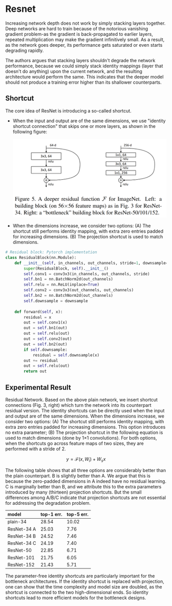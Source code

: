 # Resnet

Increasing network depth does not work by simply stacking layers together. Deep networks are hard to train because of the notorious vanishing gradient problem-as the gradient is back-propagated to earlier layers, repeated multiplication may make the gradient infinitively small. As a result, as the network goes deeper, its performance gets saturated or even starts degrading rapidly.

The authors argues that stacking layers shouldn't degrade the network performance, because we could simply stack identity mappings \(layer that doesn't do anything\) upon the current network, and the resulting architecture would perform the same. This indicates that the deeper model should not produce a training error higher than its shallower counterparts.

## Shortcut

The core idea of ResNet is introducing a so-called shortcut.

* When the input and output are of the same dimensions, we use "identity shortcut connection" that skips one or more layers, as shown in the following figure:

  ![](../.gitbook/assets/resnet_shortcut.png)

* When the dimensions increase, we consider two options: \(A\) The shortcut still performs identity mapping, with extra zero entries padded for increasing dimensions. \(B\) The projection shortcut is used to match dimensions.

```python
# Residual block: Pytorch implementation
class ResidualBlock(nn.Module):
    def __init__(self, in_channels, out_channels, stride=1, downsample=None):
        super(ResidualBlock, self).__init__()
        self.conv1 = conv3x3(in_channels, out_channels, stride)
        self.bn1 = nn.BatchNorm2d(out_channels)
        self.relu = nn.ReLU(inplace=True)
        self.conv2 = conv3x3(out_channels, out_channels)
        self.bn2 = nn.BatchNorm2d(out_channels)
        self.downsample = downsample

    def forward(self, x):
        residual = x
        out = self.conv1(x)
        out = self.bn1(out)
        out = self.relu(out)
        out = self.conv2(out)
        out = self.bn2(out)
        if self.downsample:
            residual = self.downsample(x)
        out += residual
        out = self.relu(out)
        return out
```

## Experimental Result

Residual Network. Based on the above plain network, we insert shortcut connections \(Fig. 3, right\) which turn the network into its counterpart residual version. The identity shortcuts can be directly used when the input and output are of the same dimensions. When the dimensions increase, we consider two options: \(A\) The shortcut still performs identity mapping, with extra zero entries padded for increasing dimensions. This option introduces no extra parameter; \(B\) The projection shortcut in the following equation is used to match dimensions \(done by 1×1 convolutions\). For both options, when the shortcuts go across feature maps of two sizes, they are performed with a stride of 2.

$$
y = \mathcal{F} (x, { W_i }) + W_s x
$$

The following table shows that all three options are considerably better than the plain counterpart. B is slightly better than A. We argue that this is because the zero-padded dimensions in A indeed have no residual learning. C is marginally better than B, and we attribute this to the extra parameters introduced by many \(thirteen\) projection shortcuts. But the small differences among A/B/C indicate that projection shortcuts are not essential for addressing the degradation problem.

| model | top-1 err. | top-5 err. |
| :--- | :--- | :--- |
| plain-34 | 28.54 | 10.02 |
| ResNet-34 A | 25.03 | 7.76 |
| ResNet-34 B | 24.52 | 7.46 |
| ResNet-34 C | 24.19 | 7.40 |
| ResNet-50 | 22.85 | 6.71 |
| ResNet-101 | 21.75 | 6.05 |
| ResNet-152 | 21.43 | 5.71 |

The parameter-free identity shortcuts are particularly important for the bottleneck architectures. If the identity shortcut is replaced with projection, one can show that the time complexity and model size are doubled, as the shortcut is connected to the two high-dimensional ends. So identity shortcuts lead to more efficient models for the bottleneck designs.

